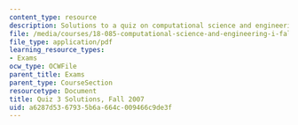 ```yaml
---
content_type: resource
description: Solutions to a quiz on computational science and engineering.Quiz 3 Solutions.
file: /media/courses/18-085-computational-science-and-engineering-i-fall-2008/a6287d5367935b6a664c009466c9de3f_quiz3solutions.pdf
file_type: application/pdf
learning_resource_types:
- Exams
ocw_type: OCWFile
parent_title: Exams
parent_type: CourseSection
resourcetype: Document
title: Quiz 3 Solutions, Fall 2007
uid: a6287d53-6793-5b6a-664c-009466c9de3f
---
```

